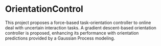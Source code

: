 # OrientationControl
This project proposes a force-based task-orientation controller to online deal with uncertain interaction tasks. A gradient descent-based orientation controller is proposed, enhancing its performance with orientation predictions provided by a Gaussian Process modeling.
